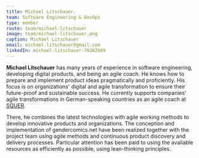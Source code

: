 ```yaml
---
title: Michael Litschauer.
team: Software Engineering & DevOps
type: member
route: team/michael-litschauer
image: team/michael-litschauer.png
caption: Michael Litschauer
email: michael.litschauer@gmail.com
linkedIn: michael-litschauer-79382689
---
```


**Michael Litschauer** has many years of experience in software engineering, developing digital products, and being an agile coach. He knows how to prepare and implement product ideas pragmatically and proficiently. His focus is on organizations' digital and agile transformation to ensure their future-proof and sustainable success. He currently supports companies’ agile transformations in German-speaking countries as an agile coach at [SQUER](https://squer.io).

<!--more -->

There, he combines the latest technologies with agile working methods to develop innovative products and organizations. The conception and implementation of gendercomics.net have been realized together with the project team using agile methods and continuous product discovery and delivery processes. Particular attention has been paid to using the available resources as efficiently as possible, using lean-thinking principles.

